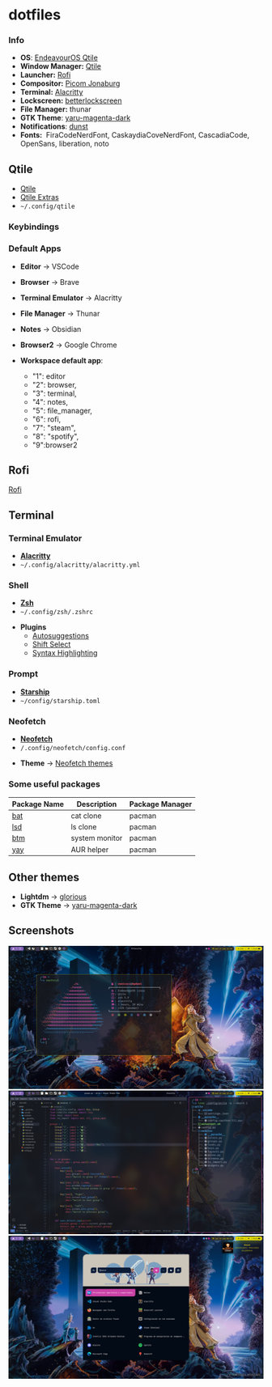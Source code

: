 # dotfiles


### Info

- **OS**: [EndeavourOS Qtile](https://discovery.endeavouros.com/window-tiling-managers/qtile/)
- **Window Manager:** [Qtile](#Qtile)
- **Launcher:** [Rofi](#Rofi)
- **Compositor:** [Picom Jonaburg](https://github.com/jonaburg/picom)
- **Terminal:** [Alacritty](#Terminal)
- **Lockscreen:** [betterlockscreen](https://github.com/betterlockscreen/betterlockscreen)
- **File Manager:** thunar
- **GTK Theme**: [yaru-magenta-dark](https://aur.archlinux.org/packages/yaru-gtk-theme)
- **Notifications**: [dunst](https://github.com/dunst-project/dunst)
- **Fonts:**  FiraCodeNerdFont, CaskaydiaCoveNerdFont, CascadiaCode, OpenSans, liberation, noto

## Qtile

* [Qtile](qtile.org)
* [Qtile Extras](https://github.com/elParaguayo/qtile-extras)
* `~/.config/qtile`
### Keybindings

### Default Apps

* **Editor** -> VSCode
- **Browser** -> Brave
- **Terminal Emulator** -> Alacritty
- **File Manager** -> Thunar
- **Notes** -> Obsidian
- **Browser2** -> Google Chrome

-  **Workspace default app**: 
	- "1": editor
	- "2": browser,
	- "3": terminal,
	- "4": notes,
	- "5": file_manager,
	- "6": rofi,
	- "7": "steam",
	- "8": "spotify",
	- "9":browser2

## Rofi
[Rofi]()

## Terminal
### Terminal Emulator
* [**Alacritty**](https://github.com/alacritty/alacritty)
* `~/.config/alacritty/alacritty.yml`

### Shell
* [**Zsh**](https://zsh.org) 
* `~/.config/zsh/.zshrc`
- **Plugins**
	- [Autosuggestions](https://github.com/zsh-users/zsh-autosuggestions)
	- [Shift Select](https://github.com/jirutka/zsh-shift-select)
	- [Syntax Highlighting](https://github.com/zsh-users/zsh-syntax-highlighting)

### Prompt
* [**Starship**](https://starship.rs/)
* `~/config/starship.toml`
### Neofetch
* [**Neofetch**](https://github.com/dylanaraps/neofetch)
* `/.config/neofetch/config.conf`
- **Theme** -> [Neofetch themes](https://github.com/Chick2D/neofetch-themes)
### Some useful packages

| Package Name                                                                        | Description                | Package Manager |
| ----------------------------------------------------------------------------------- | -------------------------- | --------------- |
| [ bat ](https://github.com/sharkdp/bat)                 | cat clone       | pacman          |
| [ lsd ](https://github.com/lsd-rs/lsd)     | ls clone               | pacman          |
| [ btm ](https://github.com/ClementTsang/bottom)     | system monitor               | pacman          |
| [ yay ](https://github.com/Jguer/yay)     | AUR helper               | pacman          |

## Other themes
- **Lightdm** -> [glorious](https://github.com/eromatiya/lightdm-webkit2-theme-glorious)
- **GTK Theme** -> [yaru-magenta-dark](https://aur.archlinux.org/packages/yaru-colors-gtk-theme)

## Screenshots

![Qtile](./screenshot1.png)
![Qtile](./screenshot2.png)
![Qtile](./screenshot3.png)


